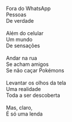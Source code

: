 Fora do WhatsApp
\
Pessoas
\
De verdade
\
\
Além do celular
\
Um mundo
\
De sensações
\
\
Andar na rua
\
Se acham amigos
\
Se não caçar Pokémons
\
\
Levantar os olhos da tela
\
Uma realidade
\
Toda a ser descoberta
\
\
Mas, claro,
\
É só uma lenda
